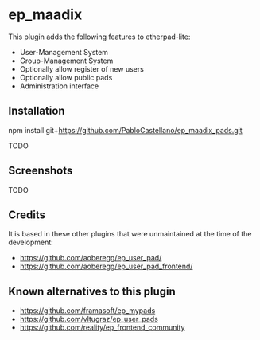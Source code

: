 ep_maadix
=========

This plugin adds the following features to etherpad-lite:

- User-Management System
- Group-Management System
- Optionally allow register of new users
- Optionally allow public pads
- Administration interface

Installation
------------

npm install git+https://github.com/PabloCastellano/ep_maadix_pads.git

TODO

Screenshots
-----------

TODO


Credits
-------

It is based in these other plugins that were unmaintained at the time of the development:

- https://github.com/aoberegg/ep_user_pad/
- https://github.com/aoberegg/ep_user_pad_frontend/

Known alternatives to this plugin
---------------------------------

- https://github.com/framasoft/ep_mypads
- https://github.com/vltugraz/ep_user_pads
- https://github.com/reality/ep_frontend_community


